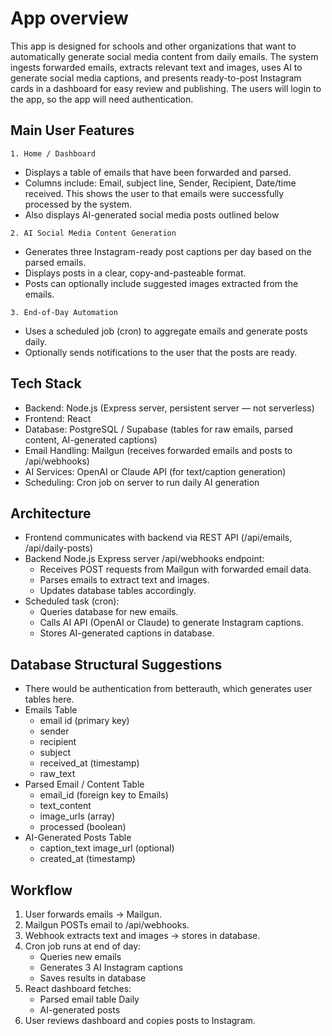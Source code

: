 # App overview #

This app is designed for schools and other organizations that want to automatically generate social media content from daily emails. The system ingests forwarded emails, extracts relevant text and images, uses AI to generate social media captions, and presents ready-to-post Instagram cards in a dashboard for easy review and publishing. The users will login to the app, so the app will need authentication. 

## Main User Features ##

`1. Home / Dashboard` 
- Displays a table of emails that have been forwarded and parsed. 
- Columns include: Email, subject line, Sender, Recipient, Date/time received. This shows the user to that emails were successfully processed by the system. 
- Also displays AI-generated social media posts outlined below 

`2. AI Social Media Content Generation`
- Generates three Instagram-ready post captions per day based on the parsed emails.
- Displays posts in a clear, copy-and-pasteable format. 
- Posts can optionally include suggested images extracted from the emails. 

`3. End-of-Day Automation` 
- Uses a scheduled job (cron) to aggregate emails and generate posts daily. 
- Optionally sends notifications to the user that the posts are ready. 

## Tech Stack ##
- Backend: Node.js (Express server, persistent server — not serverless) 
- Frontend: React 
- Database: PostgreSQL / Supabase (tables for raw emails, parsed content, AI-generated captions) 
- Email Handling: Mailgun (receives forwarded emails and posts to /api/webhooks) 
- AI Services: OpenAI or Claude API (for text/caption generation) 
- Scheduling: Cron job on server to run daily AI generation 

## Architecture ## 
- Frontend communicates with backend via REST API (/api/emails, /api/daily-posts)
- Backend Node.js Express server /api/webhooks endpoint: 
    - Receives POST requests from Mailgun with forwarded email data.
    - Parses emails to extract text and images. 
    - Updates database tables accordingly. 
- Scheduled task (cron):
    - Queries database for new emails. 
    - Calls AI API (OpenAI or Claude) to generate Instagram captions. 
    - Stores AI-generated captions in database. 
    
## Database Structural Suggestions ##
- There would be authentication from betterauth, which generates user tables here. 
- Emails Table
    - email id (primary key) 
    - sender 
    - recipient 
    - subject 
    - received_at (timestamp) 
    - raw_text 
- Parsed Email / Content Table 
    - email_id (foreign key to Emails) 
    - text_content 
    - image_urls (array) 
    - processed (boolean) 
- AI-Generated Posts Table
    - caption_text image_url (optional) 
    - created_at (timestamp) 
    
## Workflow ##
1. User forwards emails → Mailgun.
2. Mailgun POSTs email to /api/webhooks. 
3. Webhook extracts text and images → stores in database. 
4. Cron job runs at end of day: 
    - Queries new emails 
    - Generates 3 AI Instagram captions 
    - Saves results in database 
5. React dashboard fetches: 
    - Parsed email table Daily
    - AI-generated posts 
6. User reviews dashboard and copies posts to Instagram.
